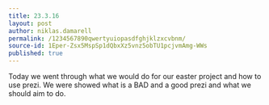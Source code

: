 ```yaml
---
title: 23.3.16
layout: post
author: niklas.damarell
permalink: /1234567890qwertyuiopasdfghjklzxcvbnm/
source-id: 1Eper-Zsx5MspSp1dQbxXz5vnz5obTU1pcjvmAmg-WWs
published: true
---
```

Today we went through what we would do for our easter project and how to use prezi. We were showed what is a BAD and a good prezi and what we should aim to do.

